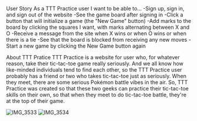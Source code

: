 User Story
As a TTT Practice user I want to be able to...
  -Sign up, sign in, and sign out of the website
  -See the game board after signing in
  -Click a button that will initialize a game (the "New Game" button)
  -Add marks to the board by clicking the squares I want, with marks alternating between X and O
  -Receive a message from the site when X wins or when O wins or when there is a tie
  -See that the board is blocked from receiving any new moves
  -Start a new game by clicking the New Game button again

About TTT Pratice
TTT Practice is a website for user who, for whatever reason, take their tic-tac-toe game really seriously. And we all know how like-minded individuals tend to find each other, so the TTT Practice user probably has a friend or two who takes tic-tac-toe just as seriously. When they meet, there are some serious Pokémon battle vibes in the air. So, TTT Practice was created so that these two geeks can practice their tic-tac-toe skills on their own, so that when they meet to do tic-tac-toe battle, they're at the top of their game.
  

![IMG_3533](https://user-images.githubusercontent.com/57732727/126833822-fb448cf2-113c-4c41-b119-4741c9bb1e9c.jpg)
![IMG_3534](https://user-images.githubusercontent.com/57732727/126833840-6152ee86-acc5-485d-acc7-21cc309a88f6.jpg)

